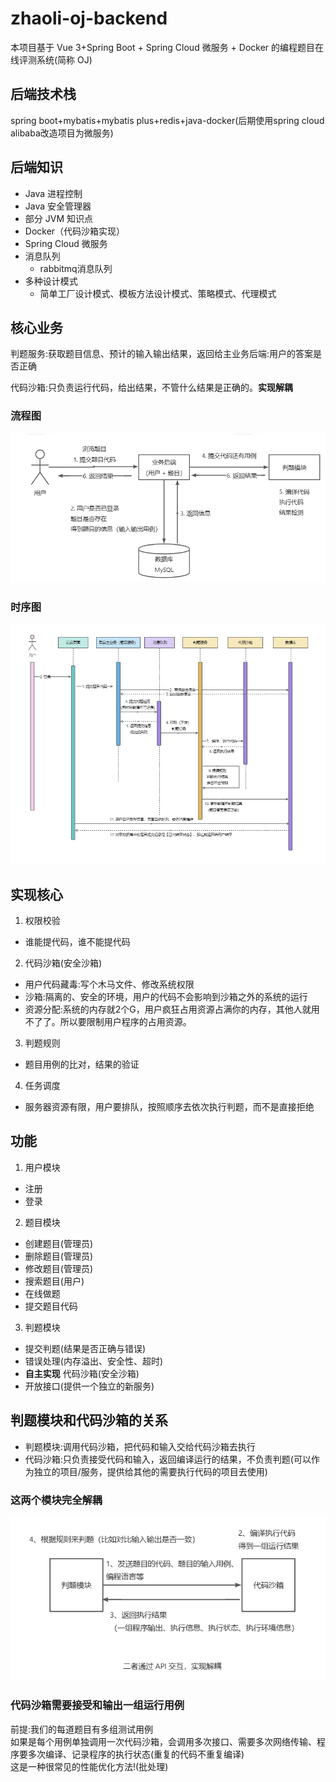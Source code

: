 # zhaoli-oj-backend
本项目基于 Vue 3+Spring Boot + Spring Cloud 微服务 + Docker 的编程题目在线评测系统(简称 OJ)
## 后端技术栈
spring boot+mybatis+mybatis plus+redis+java-docker(后期使用spring cloud alibaba改造项目为微服务)
## 后端知识
- Java 进程控制 
- Java 安全管理器
- 部分 JVM 知识点 
- Docker（代码沙箱实现）
- Spring Cloud 微服务 
- 消息队列
  - rabbitmq消息队列
- 多种设计模式
  - 简单工厂设计模式、模板方法设计模式、策略模式、代理模式
## 核心业务
判题服务:获取题目信息、预计的输入输出结果，返回给主业务后端:用户的答案是否正确

代码沙箱:只负责运行代码，给出结果，不管什么结果是正确的。**实现解耦**
### 流程图
![img_1.png](doc%2Fimg_1.png)
### 时序图
![img_2.png](doc%2Fimg_2.png)

## 实现核心
1. 权限校验
- 谁能提代码，谁不能提代码
2. 代码沙箱(安全沙箱)
- 用户代码藏毒:写个木马文件、修改系统权限
- 沙箱:隔离的、安全的环境，用户的代码不会影响到沙箱之外的系统的运行
- 资源分配:系统的内存就2个G，用户疯狂占用资源占满你的内存，其他人就用不了了。所以要限制用户程序的占用资源。
3. 判题规则
- 题目用例的比对，结果的验证
4. 任务调度
- 服务器资源有限，用户要排队，按照顺序去依次执行判题，而不是直接拒绝

## 功能
1. 用户模块
- 注册
- 登录
2. 题目模块
- 创建题目(管理员)
- 删除题目(管理员)
- 修改题目(管理员)
- 搜索题目(用户)
- 在线做题
- 提交题目代码
3. 判题模块
- 提交判题(结果是否正确与错误)
- 错误处理(内存溢出、安全性、超时)
- **自主实现** 代码沙箱(安全沙箱)
- 开放接口(提供一个独立的新服务)

## 判题模块和代码沙箱的关系
- 判题模块:调用代码沙箱，把代码和输入交给代码沙箱去执行
- 代码沙箱:只负责接受代码和输入，返回编译运行的结果，不负责判题(可以作为独立的项目/服务，提供给其他的需要执行代码的项目去使用)
### 这两个模块完全解耦
![img_3.png](doc%2Fimg_3.png)
### 代码沙箱需要接受和输出一组运行用例
前提:我们的每道题目有多组测试用例<br>
如果是每个用例单独调用一次代码沙箱，会调用多次接口、需要多次网络传输、程序要多次编译、记录程序的执行状态(重复的代码不重复编译)<br>
这是一种很常见的性能优化方法!(批处理)